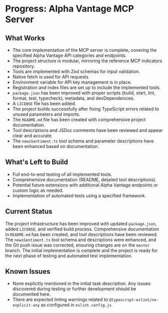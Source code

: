 # Progress: Alpha Vantage MCP Server

## What Works

- The core implementation of the MCP server is complete, covering the specified Alpha Vantage API categories and endpoints.
- The project structure is modular, mirroring the reference MCP indicators repository.
- Tools are implemented with Zod schemas for input validation.
- Native fetch is used for API requests.
- Environment variable for API key management is in place.
- Registration and index files are set up to include the implemented tools.
- `package.json` has been improved with proper scripts (build, start, lint, format, test, typecheck), metadata, and devDependencies.
- A `LICENSE` file has been added.
- The project builds successfully after fixing TypeScript errors related to unused parameters and imports.
- The `README.md` file has been created with comprehensive project documentation.
- Tool descriptions and JSDoc comments have been reviewed and appear clear and accurate.
- The `newsSentiment.ts` tool schema and parameter descriptions have been enhanced based on documentation.

## What's Left to Build

- Full end-to-end testing of all implemented tools.
- Comprehensive documentation (README, detailed tool descriptions).
- Potential future extensions with additional Alpha Vantage endpoints or custom logic as needed.
- Implementation of automated tests using a specified framework.

## Current Status

The project infrastructure has been improved with updated `package.json`, added `LICENSE`, and verified build process. Comprehensive documentation in `README.md` has been created, and tool descriptions have been reviewed. The `newsSentiment.ts` tool schema and descriptions were enhanced, and the Git push issue was corrected, ensuring changes are on the `master` branch. The initial implementation is complete and the project is ready for the next phase of testing and automated test implementation.

## Known Issues

- None explicitly mentioned in the initial task description. Any issues discovered during testing or further development should be documented here.
- There are expected linting warnings related to `@typescript-eslint/no-explicit-any` as configured in `eslint.config.js`.
